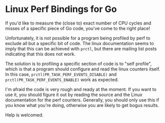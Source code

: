 # Linux Perf Bindings for Go

If you'd like to measure the (close to) exact number of CPU cycles and misses of a specific piece of Go code, you've come to the right place!

Unfortunately, it is not possible for a program being profiled by perf to exclude all but a specific bit of code. The linux documentation seems to imply that this can be achieved with `prctl`, but there are mailing list posts indicating that this does not work.

The solution is to profiling a specific section of code is to "self profile", which is that a program should configure and read the linux counters itself. In this case, `prctl(PR_TASK_PERF_EVENTS_DISABLE)` and `prctl(PR_TASK_PERF_EVENTS_ENABLE)` work as expected.

I'm afraid the code is very rough and ready at the moment. If you want to use it, you should figure it out by reading the source and the Linux documentation for the perf counters. Generally, you should only use this if you know what you're doing, otherwise you are likely to get bogus results.

Help is welcomed.

